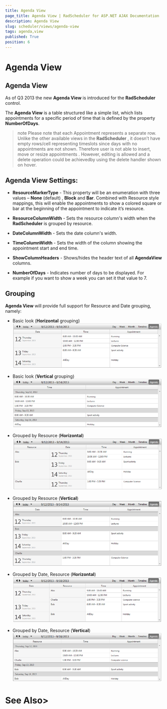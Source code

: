 ```yaml
---
title: Agenda View
page_title: Agenda View | RadScheduler for ASP.NET AJAX Documentation
description: Agenda View
slug: scheduler/views/agenda-view
tags: agenda,view
published: True
position: 6
---
```


# Agenda View



## Agenda View

As of Q3 2013 the new **Agenda View** is introduced for the **RadScheduler** control.

The **Agenda View** is a table structured like a simple list, which lists appointments for a specific period of time that is defined by the property **NumberOfDays**.

>note Please note that each Appointment represents a separate row. Unlike the other available views in the **RadScheduler** , it doesn’t have empty rows/cell representing timeslots since days with no appointments are not shown. Therefore user is not able to insert, move or resize appointments . However, editing is allowed and a delete operation could be achievedby using the delete handler shown on hover.
>


## Agenda View Settings:

* **ResourceMarkerType** - This property will be an enumeration with three values – **None** (default) , **Block** and **Bar**. Combined with Resource style mappings, this will enable the appointments to show a colored square or bar at the beginning of the appointment to indicate it’s resource.

* **ResourceColumnWidth** - Sets the resource column's width when the **RadScheduler** is grouped by resource.

* **DateColumnWidth** - Sets the date column's width.

* **TimeColumnWidth** - Sets the width of the column showing the appointment start and end time.

* **ShowColumnHeaders** - Shows/hides the header text of all **AgendaView** columns.

* **NumberOfDays** - Indicates number of days to be displayed. For example if you want to show a week you can set it that value to 7.

## Grouping

**Agenda View** will provide full support for Resource and Date grouping, namely:

* Basic look (**Horizontal** grouping)![scheduler-views-agendaview-horizontalgrouping](images/scheduler-views-agendaview-horizontalgrouping.png)

* Basic look (**Vertical** grouping)![scheduler-views-agendaview-verticalgrouping](images/scheduler-views-agendaview-verticalgrouping.png)

* Grouped by Resource (**Horizontal**)![scheduler-views-agendaview-horizontalgroupingbyresource](images/scheduler-views-agendaview-horizontalgroupingbyresource.png)

* Grouped by Resource (**Vertical**)![scheduler-views-agendaview-verticalgroupingbyresource](images/scheduler-views-agendaview-verticalgroupingbyresource.png)

* Grouped by Date, Resource (**Horizontal**)![scheduler-views-agendaview-horizontalgroupingbydateandresource](images/scheduler-views-agendaview-horizontalgroupingbydateandresource.png)

* Grouped by Date, Resource (**Vertical**)![scheduler-views-agendaview-verticalgroupingbydateandresource](images/scheduler-views-agendaview-verticalgroupingbydateandresource.png)

# See Also>
     
